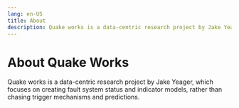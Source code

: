 ```yaml
---
lang: en-US
title: About
description: Quake works is a data-centric research project by Jake Yeager, which focuses on creating fault system status and indicator models, rather than chasing trigger mechanisms and predictions.
---
```


# About Quake Works

Quake works is a data-centric research project by Jake Yeager, which focuses on creating fault system status and indicator models, rather than chasing trigger mechanisms and predictions.